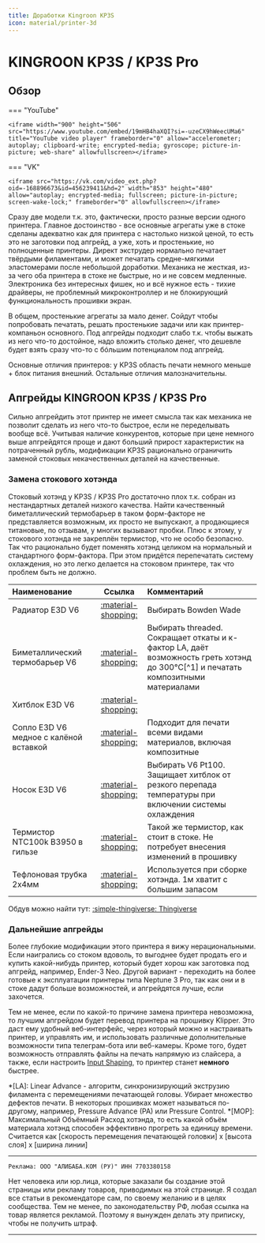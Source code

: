 ```yaml
---
title: Доработки Kingroon KP3S
icon: material/printer-3d
---
```


# KINGROON KP3S / KP3S Pro

## Обзор

=== "YouTube"

    <iframe width="900" height="506" src="https://www.youtube.com/embed/19mHB4haXQI?si=-uzeCX9hWeecUMa6" title="YouTube video player" frameborder="0" allow="accelerometer; autoplay; clipboard-write; encrypted-media; gyroscope; picture-in-picture; web-share" allowfullscreen></iframe>

=== "VK"

    <iframe src="https://vk.com/video_ext.php?oid=-168896673&id=456239411&hd=2" width="853" height="480" allow="autoplay; encrypted-media; fullscreen; picture-in-picture; screen-wake-lock;" frameborder="0" allowfullscreen></iframe>

Сразу две модели т.к. это, фактически, просто разные версии одного принтера. Главное достоинство - все основные агрегаты уже в стоке сделаны адекватно как для принтера с настолько низкой ценой, то есть это не заготовки под апгрейд, а уже, хоть и простенькие, но полноценные принтеры. Директ экструдер нормально печатает твёрдыми филаментами, и может печатать средне-мягкими эластомерами после небольшой доработки. Механика не жесткая, из-за чего оба принтера в стоке не быстрые, но и не совсем медленные. Электроника без интересных фишек, но и всё нужное есть - тихие драйверы, не проблемный микроконтроллер и не блокирующий функциональность прошивки экран.

В общем, простенькие агрегаты за мало денег. Сойдут чтобы попробовать печатать, решать простенькие задачи или как принтер-компаньон основного. Под апгрейды подходит слабо т.к. чтобы выжать из него что-то достойное, надо вложить столько денег, что дешевле будет взять сразу что-то с бóльшим потенциалом под апгрейд.

Основные отличия принтеров: у KP3S область печати немного меньше + блок питания внешний. Остальные отличия малозначительны.

## Апгрейды KINGROON KP3S / KP3S Pro

Сильно апгрейдить этот принтер не имеет смысла так как механика не позволит сделать из него что-то быстрое, если не переделывать вообще всё. Учитывая наличие конкурентов, которые при цене немного выше апгрейдятся проще и дают больший прирост характеристик на потраченный рубль, модификации KP3S рационально ограничить заменой стоковых некачественных деталей на качественные.

### Замена стокового хотэнда

Стоковый хотэнд у KP3S / KP3S Pro достаточно плох т.к. собран из нестандартных деталей низкого качества. Найти качественный биметаллический термобарьер в таком форм-факторе не представляется возможным, их просто не выпускают, а продающиеся титановые, по отзывам, у многих вызывают пробки. Плюс к этому, у стокового хотэнда не закреплён термистор, что не особо безопасно. Так что рационально будет поменять хотэнд целиком на нормальный и стандартного форм-фактора. При этом придётся перепечатать систему охлаждения, но это легко делается на стоковом принтере, так что проблем быть не должно.

| Наименование | Ссылка | Комментарий |
|:------------ |:------:|:----------- |
| Радиатор E3D V6 | [:material-shopping:](https://alli.pub/6ttfxf?erid=2SDnjcxaVCU) | Выбирать Bowden Wade |
| Биметаллический термобарьер V6 | [:material-shopping:](https://alli.pub/6ttg8p?erid=2SDnjeDEDVJ) | Выбирать threaded. Сокращает откаты и к-фактор LA, даёт возможность греть хотэнд до 300°C[^1] и печатать композитными материалами |
| Хитблок E3D V6 | [:material-shopping:](https://alli.pub/6ttgga?erid=2SDnjdPnwxC) |  |
| Сопло E3D V6 медное с калёной вставкой | [:material-shopping:](https://alli.pub/6wg2tz?erid=2SDnjcUAPTE) | Подходит для печати всеми видами материалов, включая композитные |
| Носок E3D V6 | [:material-shopping:](https://alli.pub/6ttjm8?erid=2SDnjdRLJ3r) | Выбирать V6 Pt100. Защищает хитблок от резкого перепада температуры при включении системы охлаждения |
| Термистор NTC100k B3950 в гильзе | [:material-shopping:](https://alli.pub/6ttpri?erid=2SDnjdThg64) | Такой же термистор, как стоит в стоке. Не потребует внесения изменений в прошивку |
| Тефлоновая трубка 2х4мм | [:material-shopping:](https://alli.pub/6tupqw?erid=2SDnjbukeME) | Используется при сборке хотэнда. 1м хватит с большим запасом |

Обдув можно найти тут: [:simple-thingiverse: Thingiverse](https://www.thingiverse.com/thing:5218946)

### Дальнейшие апгрейды

Более глубокие модификации этого принтера я вижу нерациональными. Если наигрались со стоком вдоволь, то выгоднее будет продать его и купить какой-нибудь принтер, который будет хорош как заготовка под апгрейд, например, Ender-3 Neo. Другой вариант - переходить на более готовые к эксплуатации принтеры типа Neptune 3 Pro, так как они и в стоке дадут больше возможностей, и апгрейдятся лучше, если захочется.

Тем не менее, если по какой-то причине замена принтера невозможна, то лучшим апгрейдом будет перевод принтера на прошивку Klipper. Это даст ему удобный веб-интерфейс, через который можно и настраивать принтер, и управлять им, и использовать различные дополнительные возможности типа телеграм-бота или веб-камеры. Кроме того, будет возможность отправлять файлы на печать напрямую из слайсера, а также, если настроить [Input Shaping](https://youtu.be/pDnVAvj7Ysc?si=opFgr9NITslB682I), то принтер станет **немного** быстрее.

*[LA]: Linear Advance - алгоритм, синхронизирующий экструзию филамента с перемещениями печатающей головы. Убирает множество дефектов печати. В некоторых прошивках может называться по-другому, например, Pressure Advance (PA) или Pressure Control.
*[МОР]: Максимальный Объёмный Расход хотэнда, то есть какой объём материала хотэнд способен эффективно прогреть за единицу времени. Считается как [скорость перемещения печатающей головки] x [высота слоя] x [ширина линии]

---

`Реклама: ООО "АЛИБАБА.КОМ (РУ)" ИНН 7703380158`

Нет человека или юр.лица, которые заказали бы создание этой страницы или рекламу товаров, приводимых на этой странице. Я создал все статьи в рекомендаторе сам, по своему желанию и в целях сообщества. Тем не менее, по законодательству РФ, любая ссылка на товар является рекламой. Поэтому я вынужден делать эту приписку, чтобы не получить штраф.

---